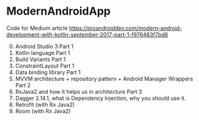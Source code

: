 # ModernAndroidApp
Code for Medium article https://proandroiddev.com/modern-android-development-with-kotlin-september-2017-part-1-f976483f7bd6

0. Android Studio 3 Part 1
1. Kotlin language Part 1
2. Build Variants Part 1
3. ConstraintLayout Part 1
4. Data binding library Part 1
5. MVVM architecture + repository pattern + Android Manager Wrappers Part 2
6. RxJava2 and how it helps us in architecture Part 3
7. Dagger 2.14.1, what is Dependency Injection, why you should use it.
8. Retrofit (with Rx Java2) 
9. Room (with Rx Java2)
